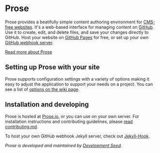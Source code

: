 # Prose

Prose provides a beatifully simple content authoring environment for [CMS-free websites](http://developmentseed.org/blog/2012/07/27/build-cms-free-websites/). It's a web-based interface for managing content on [GitHub](http://github.com). Use it to create, edit, and delete files, and save your changes directly to GitHub. Host your website on [GitHub Pages](http://pages.github.com) for free, or set up your own [GitHub webhook server](http://developmentseed.org/blog/2013/05/01/introducing-jekyll-hook/).

[Read more about Prose](http://prose.io/#about)

## Setting up Prose with your site

Prose supports configuration settings with a variety of options making it easy to adjust the application to support your needs on a project. You can see a list of [options on the wiki page](https://github.com/prose/prose/wiki/Configuration).

## Installation and developing

Prose is hosted at [Prose.io](http://prose.io), or you can use on your own server. For installation instructions and contributing guidelines, please [read contributing.md](CONTRIBUTING.md).

To host your own GitHub webhook Jekyll server, check out [Jekyll-Hook](https://github.com/developmentseed/jekyll-hook).

*Prose is developed and maintained by [Development Seed](http://developmentseed.org).*
